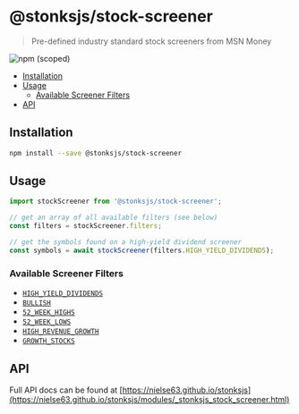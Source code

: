 # @stonksjs/stock-screener

> Pre-defined industry standard stock screeners from MSN Money

![npm (scoped)](https://img.shields.io/npm/v/@stonksjs/stock-screener?color=brightgreen&style=flat-square)

- [Installation](#installation)
- [Usage](#usage)
  - [Available Screener Filters](#available-screener-filters)
- [API](#api)

<!-- ## Features

- TODO: add features... -->

## Installation

```bash
npm install --save @stonksjs/stock-screener
```

## Usage

```js
import stockScreener from '@stonksjs/stock-screener';

// get an array of all available filters (see below)
const filters = stockScreener.filters;

// get the symbols found on a high-yield dividend screener
const symbols = await stockScreener(filters.HIGH_YIELD_DIVIDENDS);
```

### Available Screener Filters

- [`HIGH_YIELD_DIVIDENDS`][HIGH_YIELD_DIVIDENDS]
- [`BULLISH`][BULLISH]
- [`52_WEEK_HIGHS`][52_WEEK_HIGHS]
- [`52_WEEK_LOWS`][52_WEEK_LOWS]
- [`HIGH_REVENUE_GROWTH`][HIGH_REVENUE_GROWTH]
- [`GROWTH_STOCKS`][GROWTH_STOCKS]

## API

Full API docs can be found at
[https://nielse63.github.io/stonksjs](https://nielse63.github.io/stonksjs/modules/_stonksjs_stock_screener.html)

<!-- references -->

<!-- prettier-ignore-start -->
[HIGH_YIELD_DIVIDENDS]: https://www.msn.com/en-us/money/listdetails/Highest%205year%20Dividend%20Growth/fl-4210ebac6782?ocid=hpmsn&cvid=09ce823c382944c2929477b2bac8205c&ei=21
[BULLISH]: https://www.msn.com/en-us/money/listdetails/Stocks%20Analysts%20are%20Bullish%20On/fl-938eb9e4f4d5?ocid=hpmsn&cvid=09ce823c382944c2929477b2bac8205c&ei=25
[52_WEEK_HIGHS]: https://www.msn.com/en-us/money/listdetails/52week%20High/fl-332e27279f36?ocid=hpmsn&cvid=09ce823c382944c2929477b2bac8205c&ei=38
[52_WEEK_LOWS]: https://www.msn.com/en-us/money/listdetails/52week%20Low/fl-4c3298bcd920?ocid=hpmsn&cvid=09ce823c382944c2929477b2bac8205c&ei=47
[HIGH_REVENUE_GROWTH]: https://www.msn.com/en-us/money/listdetails/High%20Revenue%20Growth/fl-944c649152e8?ocid=hpmsn&cvid=09ce823c382944c2929477b2bac8205c&ei=88
[GROWTH_STOCKS]: https://www.msn.com/en-us/money/listdetails/Growth%20Stocks/fl-b2340b8c101f?ocid=hpmsn&cvid=09ce823c382944c2929477b2bac8205c&ei=128
<!-- prettier-ignore-end -->
